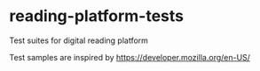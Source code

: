 # reading-platform-tests
Test suites for digital reading platform

Test samples are inspired by https://developer.mozilla.org/en-US/


